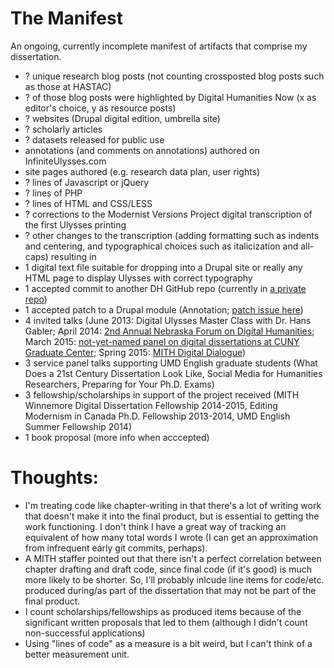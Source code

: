 # The Manifest
An ongoing, currently incomplete manifest of artifacts that comprise my dissertation.
+ ? unique research blog posts (not counting crossposted blog posts such as those at HASTAC)
+ ? of those blog posts were highlighted by Digital Humanities Now (x as editor's choice, y as resource posts)
+ ? websites (Drupal digital edition, umbrella site)
+ ? scholarly articles
+ ? datasets released for public use
+ annotations (and comments on annotations) authored on InfiniteUlysses.com
+ site pages authored (e.g. research data plan, user rights)
+ ? lines of Javascript or jQuery
+ ? lines of PHP
+ ? lines of HTML and CSS/LESS
+ ? corrections to the Modernist Versions Project digital transcription of the first Ulysses printing
+ ? other changes to the transcription (adding formatting such as indents and centering, and typographical choices such as italicization and all-caps) resulting in
+ 1 digital text file suitable for dropping into a Drupal site or really any HTML page to display Ulysses with correct typography
+ 1 accepted commit to another DH GitHub repo (currently in [a private repo](https://github.com/LacunaStories/Drupal-Master/commit/a2b3d1c317625e7427de11b549a8b6e653442af3))
+ 1 accepted patch to a Drupal module (Annotation; [patch issue here](https://www.drupal.org/node/2329271))
+ 4 invited talks (June 2013: Digital Ulysses Master Class with Dr. Hans Gabler; April 2014: [2nd Annual Nebraska Forum on Digital Humanities](http://cdrh.unl.edu/news-events/nebraskaforum); March 2015: [not-yet-named panel on digital dissertations at CUNY Graduate Center](http://digitalfellows.commons.gc.cuny.edu/digital-dissertations/); Spring 2015: [MITH Digital Dialogue](http://mith.umd.edu/digitaldialogues))
+ 3 service panel talks supporting UMD English graduate students (What Does a 21st Century Dissertation Look Like, Social Media for Humanities Researchers, Preparing for Your Ph.D. Exams)
+ 3 fellowship/scholarships in support of the project received (MITH Winnemore Digital Dissertation Fellowship 2014-2015, Editing Modernism in Canada Ph.D. Fellowship 2013-2014, UMD English Summer Fellowship 2014)
+ 1 book proposal (more info when acccepted)

# Thoughts:
+ I'm treating code like chapter-writing in that there's a lot of writing work that doesn't make it into the final product, but is essential to getting the work functioning. I don't think I have a great way of tracking an equivalent of how many total words I wrote (I can get an approximation from infrequent early git commits, perhaps).
+ A MITH staffer pointed out that there isn't a perfect correlation between chapter drafting and draft code, since final code (if it's good) is much more likely to be shorter. So, I'll probably inlcude line items for code/etc. produced during/as part of the dissertation that may not be part of the final product.
+ I count scholarships/fellowships as produced items because of the significant written proposals that led to them (although I didn't count non-successful applications)
+ Using "lines of code" as a measure is a bit weird, but I can't think of a better measurement unit.

